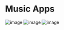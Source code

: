 # Music Apps
![image](https://user-images.githubusercontent.com/84588706/173236555-54e1c889-2c03-4248-a9ce-5b1e00901d07.png)
![image](https://user-images.githubusercontent.com/84588706/173236584-e886b777-d6f5-47f5-a9e9-9a9d8b99048a.png)
![image](https://user-images.githubusercontent.com/84588706/173236597-0d0dad2e-6d1d-48b1-a884-5b386d07b9e4.png)
